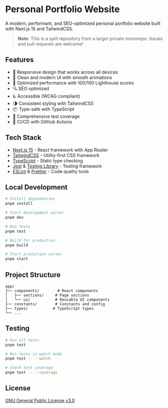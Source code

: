 # Personal Portfolio Website

A modern, performant, and SEO-optimized personal portfolio website built with Next.js 15 and TailwindCSS.

> **Note**: This is a split repository from a larger private monorepo. Issues and pull requests are welcome!

## Features

- 📱 Responsive design that works across all devices
- 🎨 Clean and modern UI with smooth animations
- 🚀 Optimized performance with 100/100 Lighthouse scores
- 🔍 SEO optimized
- ♿ Accessible (WCAG compliant)
- 🌗 Consistent styling with TailwindCSS
- 📦 Type-safe with TypeScript
- 🧪 Comprehensive test coverage
- 🔄 CI/CD with GitHub Actions

## Tech Stack

- [Next.js 15](https://nextjs.org/) - React framework with App Router
- [TailwindCSS](https://tailwindcss.com/) - Utility-first CSS framework
- [TypeScript](https://www.typescriptlang.org/) - Static type checking
- [Jest](https://jestjs.io/) & [Testing Library](https://testing-library.com/) - Testing framework
- [ESLint](https://eslint.org/) & [Prettier](https://prettier.io/) - Code quality tools

## Local Development

```bash
# Install dependencies
pnpm install

# Start development server
pnpm dev

# Run tests
pnpm test

# Build for production
pnpm build

# Start production server
pnpm start
```

## Project Structure

```
app/
├── components/        # React components
│   ├── sections/     # Page sections
│   └── ui/           # Reusable UI components
├── constants/        # Constants and config
├── types/           # TypeScript types
└── ...
```

## Testing

```bash
# Run all tests
pnpm test

# Run tests in watch mode
pnpm test -- --watch

# Check test coverage
pnpm test -- --coverage
```

## License

[GNU General Public License v3.0](./LICENSE)
